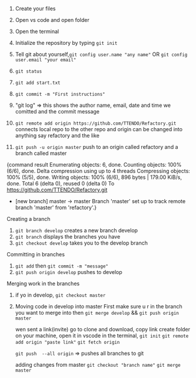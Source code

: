 1. Create your files
2. Open vs code and open folder
3. Open the terminal
4. Initialize the repository by typing `git init`
5. Tell git about yourself,`git config user.name "any name"` OR `git config user.email "your email"`

6. `git status`
7. `git add start.txt`
8. `git commit -m "First instructions"`
9. "git log" => this shows the author name, email, date and time we comitted and the commit message
10. `git remote add origin https://github.com/TTENDO/Refactory.git` connects local repo to the other repo and  origin can be changed into anything say refactory and the like
11. `git push -u origin master` push to an origin called refactory and a branch called master

{command result
Enumerating objects: 6, done.
Counting objects: 100% (6/6), done.
Delta compression using up to 4 threads
Compressing objects: 100% (5/5), done.
Writing objects: 100% (6/6), 896 bytes | 179.00 KiB/s, done.
Total 6 (delta 0), reused 0 (delta 0)
To https://github.com/TTENDO/Refactory.git
 * [new branch]      master -> master
Branch 'master' set up to track remote branch 'master' from 'refactory'.}


Creating a branch
1. `git branch develop` creates a new branch develop
2. `git branch` displays the branches you have
3. `git checkout develop` takes you to the develop branch 

Committing in branches
1. `git add` then  `git commit -m "message"`
2. `git push origin develop` pushes to develop

Merging work in the branches
1. if yo in develop, `git checkout master`
2. Moving code in develop into master
   First make sure u r in the branch you want to merge into
   then `git merge develop`  &&     `git push origin master`



   wen sent a link(invite)
   go to clone and download, copy link
   create folder on your machine, open it in vscode
   in the terminal, `git init`
   `git remote add origin "paste link"`
   `git fetch origin`

   `git push  --all origin` => pushes all branches to git


   adding changes from master
   `git checkout "branch name"`
   `git merge master`

   

